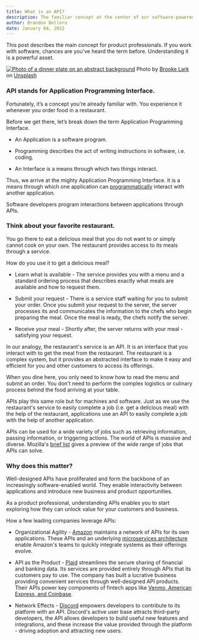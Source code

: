 ```yaml
---
title: What is an API?
description: The familiar concept at the center of our software-powered world.
author: Brandon Bellero
date: January 04, 2022
---
```


This post describes the main concept for product professionals. If you work with software, chances are you've heard the term before. Understanding it is a powerful asset.

[![Photo of a dinner plate on an abstract background](https://substackcdn.com/image/fetch/$s_!FDy6!,w_1456,c_limit,f_auto,q_auto:good,fl_progressive:steep/https%3A%2F%2Fsubstack-post-media.s3.amazonaws.com%2Fpublic%2Fimages%2F0ca6178d-cd64-4025-9724-36937013e880_5760x3840.jpeg)](https://substackcdn.com/image/fetch/$s_!FDy6!,f_auto,q_auto:good,fl_progressive:steep/https%3A%2F%2Fsubstack-post-media.s3.amazonaws.com%2Fpublic%2Fimages%2F0ca6178d-cd64-4025-9724-36937013e880_5760x3840.jpeg) Photo by [Brooke Lark](https://unsplash.com/@brookelark?utm_content=creditCopyText&utm_medium=referral&utm_source=unsplash) on [Unsplash](https://unsplash.com/photos/pasta-dish-on-brown-plate-4J059aGa5s4?utm_content=creditCopyText&utm_medium=referral&utm_source=unsplash)

### **API stands for Application Programming Interface.**

Fortunately, it’s a concept you're already familiar with. You experience it whenever you order food in a restaurant.

Before we get there, let’s break down the term Application Programming Interface.

  * An Application is a software program.

  * Programming describes the act of writing instructions in software, i.e. coding.

  * An Interface is a means through which two things interact. 




Thus, we arrive at the mighty Application Programming Interface. It is a means through which one application can [programmatically](https://www.dictionary.com/browse/programmatically#:~:text=Programmatically%20means%20done%20using%20a%20computer%20program.&text=Programmatically%20is%20used%20to%20refer,manually%20\(by%20a%20person\).) interact with another application.

Software developers program interactions between applications through APIs.

###  **Think about your favorite restaurant.**

You go there to eat a delicious meal that you do not want to or simply cannot cook on your own. The restaurant provides access to its meals through a service.

How do you use it to get a delicious meal?

  * Learn what is available - The service provides you with a menu and a standard ordering process that describes exactly what meals are available and how to request them.

  * Submit your request - There is a service staff waiting for you to submit your order. Once you submit your request to the server, the server processes its and communicates the information to the chefs who begin preparing the meal. Once the meal is ready, the chefs notify the server.

  * Receive your meal - Shortly after, the server returns with your meal - satisfying your request.




In our analogy, the restaurant's service is an API. It is an interface that you interact with to get the meal from the restaurant. The restaurant is a complex system, but it provides an abstracted interface to make it easy and efficient for you and other customers to access its offerings.

When you dine here, you only need to know how to read the menu and submit an order. You don't need to perform the complex logistics or culinary process behind the food arriving at your table. 

APIs play this same role but for machines and software. Just as we use the restaurant's service to easily complete a job (i.e. get a delicious meal) with the help of the restaurant, applications use an API to easily complete a job with the help of another application.

APIs can be used for a wide variety of jobs such as retrieving information, passing information, or triggering actions. The world of APIs is massive and diverse. Mozilla's [brief list](https://developer.mozilla.org/en-US/docs/Glossary/API) gives a preview of the wide range of jobs that APIs can solve.

###  **Why does this matter?**

Well-designed APIs have proliferated and form the backbone of an increasingly software-enabled world. They enable interactivity between applications and introduce new business and product opportunities.

As a product professional, understanding APIs enables you to start exploring how they can unlock value for your customers and business.

How a few leading companies leverage APIs:

  * Organizational Agility - [Amazon](https://brandonbellero.com/what-is-an-api/amazon.com) maintains a network of APIs for its own applications. These APIs and an underlying [microservices architecture](https://thenewstack.io/led-amazon-microservices-architecture/) enable Amazon's teams to quickly integrate systems as their offerings evolve.

  * API as the Product - [Plaid](https://plaid.com/) streamlines the secure sharing of financial and banking data. Its services are provided entirely through APIs that its customers pay to use. The company has built a lucrative business providing convenient services through well-designed API products. Their APIs power key components of fintech apps like [Venmo, American Express, and Coinbase](https://www.cnbc.com/2018/10/04/meet-the-startup-that-powers-venmo-robinhood-and-other-big-apps.html).

  * Network Effects - [Discord](https://discord.com/) empowers developers to contribute to its platform with an API. Discord's active user base attracts third-party developers, the API allows developers to build useful new features and integrations, and these increase the value provided through the platform - driving adoption and attracting new users.
